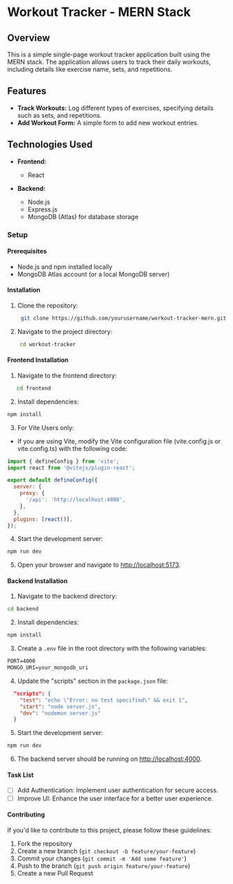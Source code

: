 # Workout Tracker - MERN Stack

## Overview

This is a simple single-page workout tracker application built using the MERN stack. The application allows users to track their daily workouts, including details like exercise name, sets, and repetitions.

## Features

- **Track Workouts:** Log different types of exercises, specifying details such as sets, and repetitions.
- **Add Workout Form:** A simple form to add new workout entries.

## Technologies Used

- **Frontend:**
  - React

- **Backend:**
  - Node.js
  - Express.js
  - MongoDB (Atlas) for database storage

### Setup

#### Prerequisites

- Node.js and npm installed locally
- MongoDB Atlas account (or a local MongoDB server)

#### Installation

1. Clone the repository:

   ```sh
    git clone https://github.com/yourusername/workout-tracker-mern.git
   ```
2. Navigate to the project directory:
```sh
    cd workout-tracker
```
#### Frontend Installation

1. Navigate to the frontend directory:
```sh
   cd frontend
```
2. Install dependencies:
```sh
npm install
```

3. For Vite Users only:

- If you are using Vite, modify the Vite configuration file (vite.config.js or vite.config.ts) with the following code:
```jsx
import { defineConfig } from 'vite';
import react from '@vitejs/plugin-react';

export default defineConfig({
  server: {
    proxy: {
      '/api': 'http://localhost:4000',
    },
  },
  plugins: [react()],
});

```

4. Start the development server:
```sh
npm run dev
```

5. Open your browser and navigate to [http://localhost:5173](http://localhost:5173).

#### Backend Installation

1. Navigate to the backend directory:
```sh
cd backend
```

2. Install dependencies:
```sh 
npm install
```

3. Create a `.env` file in the root directory with the following variables:
```txt
PORT=4000
MONGO_URI=your_mongodb_uri
```

4. Update the "scripts" section in the `package.json` file:
```json
  "scripts": {
    "test": "echo \"Error: no test specified\" && exit 1",
    "start": "node server.js",
    "dev": "nodemon server.js"
  }
```

5. Start the development server:
```sh
npm run dev
```

6. The backend server should be running on [http://localhost:4000](http://localhost:5000/).

#### Task List
- [ ] Add Authentication: Implement user authentication for secure access.
- [ ] Improve UI: Enhance the user interface for a better user experience.

#### Contributing
If you'd like to contribute to this project, please follow these guidelines:

1. Fork the repository
2. Create a new branch (`git checkout -b feature/your-feature`)
3. Commit your changes (`git commit -m 'Add some feature'`)
4. Push to the branch (`git push origin feature/your-feature`)
5. Create a new Pull Request
